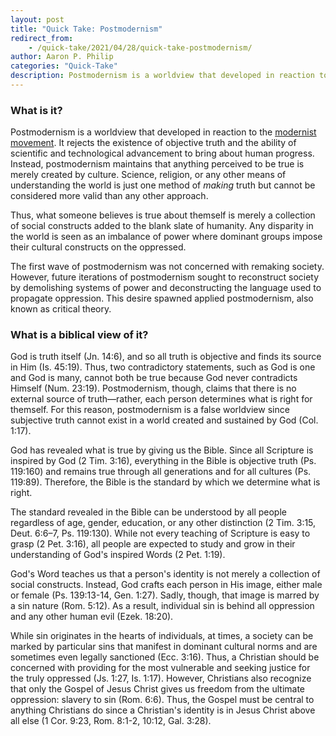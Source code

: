 ```yaml
---
layout: post
title: "Quick Take: Postmodernism"
redirect_from:
    - /quick-take/2021/04/28/quick-take-postmodernism/
author: Aaron P. Philip
categories: "Quick-Take"
description: Postmodernism is a worldview that developed in reaction to the modernist movement. It rejects the existence of objective truth and the ability of scientific and...
---
```

### What is it?

Postmodernism is a worldview that developed in reaction to the [modernist movement](https://www.captivethoughts.org/quick-take/2021/04/28/quick-take-modernism/). It rejects the existence of objective truth and the ability of scientific and technological advancement to bring about human progress. Instead, postmodernism maintains that anything perceived to be true is merely created by culture. Science, religion, or any other means of understanding the world is just one method of _making_ truth but cannot be considered more valid than any other approach. 

Thus, what someone believes is true about themself is merely a collection of social constructs added to the blank slate of humanity. Any disparity in the world is seen as an imbalance of power where dominant groups impose their cultural constructs on the oppressed. 

The first wave of postmodernism was not concerned with remaking society. However, future iterations of postmodernism sought to reconstruct society by demolishing systems of power and deconstructing the language used to propagate oppression. This desire spawned applied postmodernism, also known as critical theory.

### What is a biblical view of it?

God is truth itself (Jn. 14:6), and so all truth is objective and finds its source in Him (Is. 45:19). Thus, two contradictory statements, such as God is one and God is many, cannot both be true because God never contradicts Himself (Num. 23:19). Postmodernism, though, claims that there is no external source of truth—rather, each person determines what is right for themself. For this reason, postmodernism is a false worldview since subjective truth cannot exist in a world created and sustained by God (Col. 1:17).

God has revealed what is true by giving us the Bible. Since all Scripture is inspired by God (2 Tim. 3:16), everything in the Bible is objective truth (Ps. 119:160) and remains true through all generations and for all cultures (Ps. 119:89). Therefore, the Bible is the standard by which we determine what is right. 

The standard revealed in the Bible can be understood by all people regardless of age, gender, education, or any other distinction (2 Tim. 3:15, Deut. 6:6–7, Ps. 119:130). While not every teaching of Scripture is easy to grasp (2 Pet. 3:16), all people are expected to study and grow in their understanding of God's inspired Words (2 Pet. 1:19). 

God's Word teaches us that a person's identity is not merely a collection of social constructs. Instead, God crafts each person in His image, either male or female (Ps. 139:13-14, Gen. 1:27). Sadly, though, that image is marred by a sin nature (Rom. 5:12). As a result, individual sin is behind all oppression and any other human evil (Ezek. 18:20).

While sin originates in the hearts of individuals, at times, a society can be marked by particular sins that manifest in dominant cultural norms and are sometimes even legally sanctioned (Ecc. 3:16). Thus, a Christian should be concerned with providing for the most vulnerable and seeking justice for the truly oppressed (Js. 1:27, Is. 1:17). However, Christians also recognize that only the Gospel of Jesus Christ gives us freedom from the ultimate oppression: slavery to sin (Rom. 6:6). Thus, the Gospel must be central to anything Christians do since a Christian's identity is in Jesus Christ above all else (1 Cor. 9:23, Rom. 8:1-2, 10:12, Gal. 3:28). 